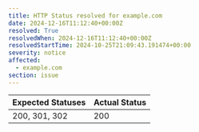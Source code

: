 ```yaml
---
title: HTTP Status resolved for example.com
date: 2024-12-16T11:12:40+00:00Z
resolved: True
resolvedWhen: 2024-12-16T11:12:40+00:00Z
resolvedStartTime: 2024-10-25T21:09:43.191474+00:00
severity: notice
affected:
  - example.com
section: issue
---
```


| Expected Statuses | Actual Status  |
|-------------------|----------------|
| 200, 301, 302 | 200 |
